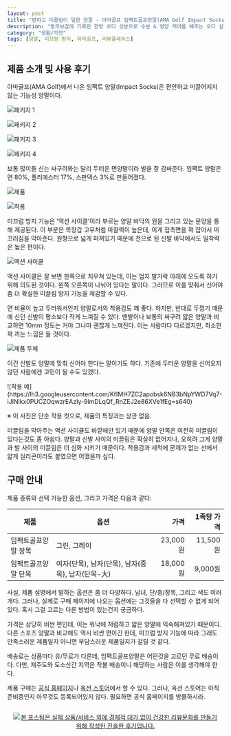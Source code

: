 ```yaml
---
layout: post
title: "편하고 미끌림이 덜한 양말 - 아마골프 임팩트골프양말(AMA Golf Impact Socks)"
description: "동의보감에 기록된 한방 오디 성분으로 수분 & 영양 케어를 해주는 오디 살롱 트리트먼트 헤어팩을 사용해봤다."
category: "생활/가전"
tags: [양말, 미끄럼 방지, 아마골프, 리뷰플레이스]
---
```


## 제품 소개 및 사용 후기

아마골프(AMA Golf)에서 나온 임팩트 양말(Impact Socks)은
편안하고 미끌어지지 않는 기능성 양말이다.

![패키지 1](https://lh3.googleusercontent.com/GLMDn1Dl9_4Y4KEnu4vhAMoF05OiQ5qxTRvBJdF8MktoEcgXRqlkZvqX4Rq1ZAvDYrrrO3DZSBV9gA=s640)

![패키지 2](https://lh3.googleusercontent.com/PulbTmZHxuimmxqP_bcE9if6pf4GxbUT8azUIhyOMWe0ZTQ_QYRjWvmFHWdlZd8Y5EiPWI1mbqTHSw=s640)

![패키지 3](https://lh3.googleusercontent.com/WQC5jqYlgcVTS4HudaMFC4atDJ37rmmzK7CCHPjFE9dbrETQ3FZviF5PKeJBYsrgaBka7ph0MrauGA=s640)

![패키지 4](https://lh3.googleusercontent.com/_9N96vL1zOYVSUClrBhjJpFiFH6oIGOl7-i2tvnxTq3qKjR4JiUxkIPD9YbJgkr25TbVBMkx7j7Vzg=s640)

보통 많이들 신는 싸구려와는 달리 두터운 면양말이라 발을 잘 감싸준다.
임팩트 양말은 면 80%, 폴리에스터 17%, 스판덱스 3%로 만들어졌다.

![제품](https://lh3.googleusercontent.com/WLLU87Rpg24_6pXpxRwTPNP0lEOoAEZ8dOzvr4rPHCvvoENyeKi7KJ_XKbcyY-Hkx2JMRHRAn_rKFg=s640)

![착용](https://lh3.googleusercontent.com/RCj4WaqXvJK-zyS3sbMDopx0Mcpi28Xo6MxLHYVHBhsX9OQvjalYKNY0UVNcUbLf9HwkNETxvJa4Qg=s640)

미끄럼 방지 기능은 '액션 사이클'이라 부르는
양말 바닥의 원을 그리고 있는 문양을 통해 제공된다.
이 부분은 목장갑 고무처럼 마찰력이 높은데,
이게 접촉면을 꽉 잡아서 미끄러짐을 막아준다.
원형으로 넓게 퍼져있기 때문에 천으로 된 신발 바닥에서도 밀착력은 높은 편이다.

![액션 사이클](https://lh3.googleusercontent.com/vYzDojXv8Koa0puW1igfz9IkTWNaOb75SO2u3brkXPeHnfR_0VPuhFLj0NhooUV-hNssGFUZqC7--w=s640)

액션 사이클은 잘 보면 한쪽으로 치우쳐 있는데,
이는 엄지 발가락 아래에 오도록 하기 위해 의도된 것이다.
왼쪽 오른쪽이 나뉘어 있다는 말이다.
그러므로 이를 맞춰서 신어야 좀 더 확실한 미끌림 방지 기능을 체감할 수 있다.

면 비율이 높고 두터워서인지 양말로서의 착용감도 꽤 좋다.
하지만, 반대로 두껍기 때문에 신던 신발이 평소보다 작게 느껴질 수 있다.
맨발이나 보통의 싸구려 얇은 양말과 비교하면
10mm 정도는 커야 그나마 괜찮게 느껴진다.
이는 사람마다 다르겠지만, 최소한 꽉 끼는 느낌은 들 것이다.

![제품 두께](https://lh3.googleusercontent.com/xVqoa8goCSbOsrV0iMwYxdjZy8OHOMXKAJ1XYq8RJ4Ghbdn3YAlaPxCRwl0hdk9Qm-bzzuqOf1KX6Q=s640)

이건 신발도 양말에 맞춰 신어야 한다는 말이기도 하다.
기존에 두터운 양말을 신어오지 않던 사람에겐 고민이 될 수도 있겠다.

<div class="mediablock" markdown="1">
![착용 예](https://lh3.googleusercontent.com/KfIMH7ZC2apobsk6NB3bNpYWD7Vq7-iJINlkx0PUCZOqwzrEAzIy-9lmDLqQf_RnZEJ2e86XVe1fEg=s640)
<p class="mediablock-caption">※ 이 사진은 단순 착용 컷으로, 제품의 특징과는 상관 없음.</p>
</div>

미끌림을 막아주는 액션 사이클도 바깥에만 있기 때문에
양말 안쪽은 여전히 미끌림이 있다는것도 좀 아쉽다.
양말과 신발 사이의 미끌림은 확실히 없어지나,
오히려 그게 양말과 발 사이의 미끌림은 더 심화 시키기 때문이다.
착용감과 세척에 문제가 없는 선에서 얇게 실리콘이라도 붙였으면 어땠을까 싶다.



## 구매 안내

제품 종류와 선택 가능한 옵션, 그리고 가격은 다음과 같다:

제품                | 옵션                                              | 가격     | 1족당 가격
--------------------|---------------------------------------------------|---------:|----------:
임팩트골프양말 장목 | 그린, 그레이                                      | 23,000원 |  11,500원
임팩트골프양말 단목 | 여자(단목), 남자(단목), 남자(중목), 남자(단목-大) | 18,000원 |   9,000원

사실, 제품 설명에서 말하는 옵션은 좀 더 다양하다.
남녀, 단/중/장목, 그리고 색도 여러개다.
그러나, 실제로 구매 페이지에 나오는 옵션에는 그것들을 다 선택할 수 없게 되어있다.
혹시 그걸 고르는 다른 방법이 있는건지 궁금하다.

가격은 상당히 비싼 편인데,
이는 워낙에 저렴하고 얇은 양말에 익숙해져있기 때문이다.
다른 스포츠 양말과 비교해도 역시 비싼 편이긴 한데,
미끄럼 방지 기능에 따라 그래도 만족스러운 제품일지
아니면 부담스러운 제품일지가 갈릴 것 같다.

배송료는 상품마다 유/무료가 다른데,
임팩트골프양말은 어떤것을 고르던 무료 배송이다.
다만, 제주도와 도소산간 지역은 착불 배송이니 해당하는 사람은 이를 생각해야 한다.

제품 구매는
[공식 홈페이지](http://www.amagolf.co.kr/shop/s)나
[옥션 스토어](http://stores.auction.co.kr/amagolfshop)에서 할 수 있다.
그러나, 옥션 스토어는 아직 준비중인지 아무것도 등록되어있지 않다.
필요하면 공식 홈페이지를 방물하시라.



<div style="text-align: center; padding: 1em;"><a href="http://reviewplace.co.kr/detail.php?number=9807" target="_blank"><img src="http://reviewplace.co.kr/blog_traffic.php?key=OTgwN3xyZXpub2E%3D" border="0" alt="본 포스팅은 실제 상품/서비스 외에 경제적 대가 없이 건강한 리뷰문화를 만들기 위해 작성한 진솔한 후기입니다."></a></div>
